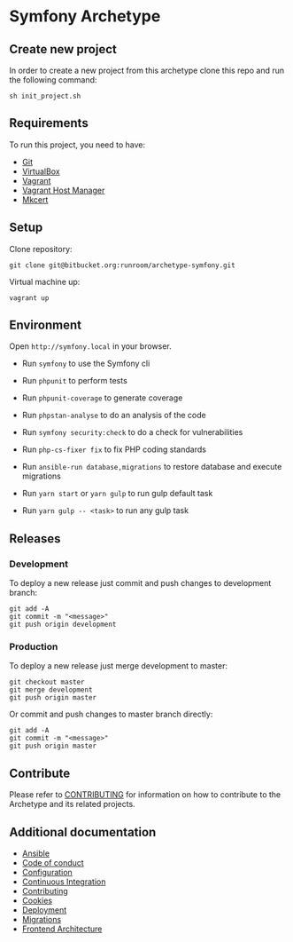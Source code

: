 # Symfony Archetype

## Create new project

In order to create a new project from this archetype clone this repo and run the following command:

    sh init_project.sh

## Requirements

To run this project, you need to have:

- [Git](https://git-scm.com/)
- [VirtualBox](https://www.virtualbox.org/)
- [Vagrant](https://www.vagrantup.com/)
- [Vagrant Host Manager](https://github.com/devopsgroup-io/vagrant-hostmanager)
- [Mkcert](https://github.com/FiloSottile/mkcert)

## Setup

Clone repository:

    git clone git@bitbucket.org:runroom/archetype-symfony.git

Virtual machine up:

    vagrant up


## Environment

Open `http://symfony.local` in your browser.

- Run `symfony` to use the Symfony cli
- Run `phpunit` to perform tests
- Run `phpunit-coverage` to generate coverage
- Run `phpstan-analyse` to do an analysis of the code
- Run `symfony security:check` to do a check for vulnerabilities
- Run `php-cs-fixer fix` to fix PHP coding standards
- Run `ansible-run database,migrations` to restore database and execute migrations

- Run `yarn start` or `yarn gulp` to run gulp default task
- Run `yarn gulp -- <task>` to run any gulp task


## Releases

### Development

To deploy a new release just commit and push changes to development branch:

    git add -A
    git commit -m "<message>"
    git push origin development

### Production

To deploy a new release just merge development to master:

    git checkout master
    git merge development
    git push origin master

Or commit and push changes to master branch directly:

    git add -A
    git commit -m "<message>"
    git push origin master

## Contribute

Please refer to [CONTRIBUTING](doc/Contributing.md) for information on how
to contribute to the Archetype and its related projects.

## Additional documentation

- [Ansible](doc/Ansible.md)
- [Code of conduct](doc/Code_of_conduct.md)
- [Configuration](doc/Configuration.md)
- [Continuous Integration](doc/Continuous_integration.md)
- [Contributing](doc/Contributing.md)
- [Cookies](doc/Cookies.md)
- [Deployment](doc/Deployment.md)
- [Migrations](doc/Migrations.md)
- [Frontend Architecture](doc/frontend/architecture/Index.md)
